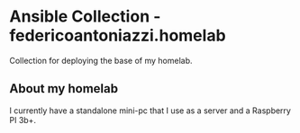 # Ansible Collection - federicoantoniazzi.homelab

Collection for deploying the base of my homelab.

## About my homelab
I currently have a standalone mini-pc that I use as a server and a Raspberry PI 3b+.
